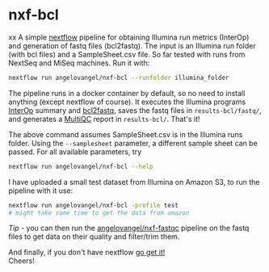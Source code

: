 # nxf-bcl

xx
A simple [nextflow](https://www.nextflow.io/) pipeline for obtaining Illumina run metrics (InterOp) and generation of fastq files (bcl2fastq). The input is an Illumina run folder (with bcl files) and a SampleSheet.csv file. So far tested with runs from NextSeq and MiSeq machines. Run it with:

```bash
nextflow run angelovangel/nxf-bcl --runfolder illumina_folder
```

The pipeline runs in a docker container by default, so no need to install anything (except nextflow of course). It executes the Illumina programs [InterOp](https://github.com/Illumina/interop) summary and [bcl2fastq](https://emea.support.illumina.com/sequencing/sequencing_software/bcl2fastq-conversion-software.html), saves the fastq files in `results-bcl/fastq/`, and generates a [MultiQC](https://multiqc.info/) report in `results-bcl/`. That's it!  

The above command assumes SampleSheet.csv is in the Illumina runs folder.
Using the `--samplesheet` parameter, a different sample sheet can be passed. For all available parameters, try

```bash
nextflow run angelovangel/nxf-bcl --help
```

I have uploaded a small test dataset from Illumina on Amazon S3, to run the pipeline with it use:

```bash
nextflow run angelovangel/nxf-bcl -profile test
# might take some time to get the data from amazon
```

*Tip* - you can then run the [angelovangel/nxf-fastqc](https://github.com/angelovangel/nxf-fastqc) pipeline on the fastq files to get data on their quality and filter/trim them.   

And finally, if you don't have nextflow [go get it!](https://www.nextflow.io/)  
Cheers!
